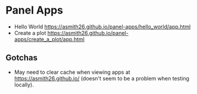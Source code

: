 # Panel Apps 

- Hello World https://asmith26.github.io/panel-apps/hello_world/app.html
- Create a plot https://asmith26.github.io/panel-apps/create_a_plot/app.html

## Gotchas
- May need to clear cache when viewing apps at https://asmith26.github.io/ (doesn't seem to be a problem when testing
   locally).
